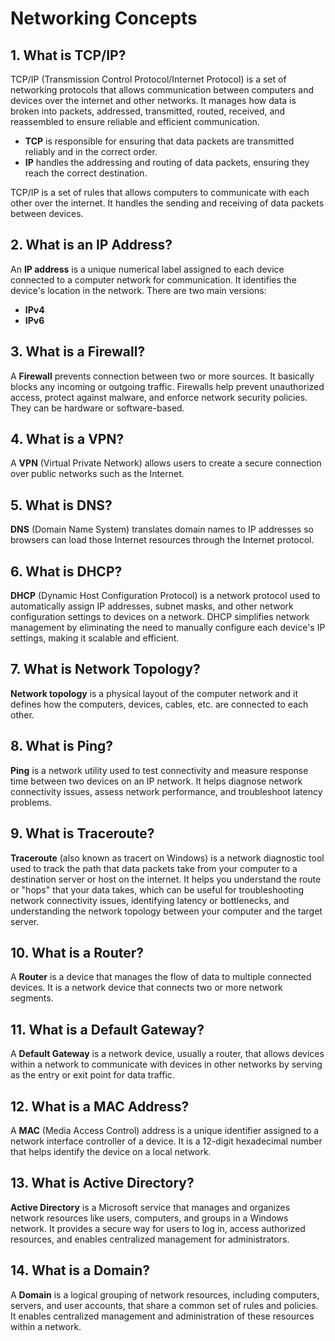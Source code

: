 # Networking Concepts

## 1. What is TCP/IP?
TCP/IP (Transmission Control Protocol/Internet Protocol) is a set of networking protocols that allows communication between computers and devices over the internet and other networks. It manages how data is broken into packets, addressed, transmitted, routed, received, and reassembled to ensure reliable and efficient communication.
- **TCP** is responsible for ensuring that data packets are transmitted reliably and in the correct order.
- **IP** handles the addressing and routing of data packets, ensuring they reach the correct destination.

TCP/IP is a set of rules that allows computers to communicate with each other over the internet. It handles the sending and receiving of data packets between devices.

## 2. What is an IP Address?
An **IP address** is a unique numerical label assigned to each device connected to a computer network for communication. It identifies the device's location in the network. There are two main versions:
- **IPv4** 
- **IPv6**

## 3. What is a Firewall?
A **Firewall** prevents connection between two or more sources. It basically blocks any incoming or outgoing traffic. Firewalls help prevent unauthorized access, protect against malware, and enforce network security policies. They can be hardware or software-based.

## 4. What is a VPN?
A **VPN** (Virtual Private Network) allows users to create a secure connection over public networks such as the Internet.

## 5. What is DNS?
**DNS** (Domain Name System) translates domain names to IP addresses so browsers can load those Internet resources through the Internet protocol.

## 6. What is DHCP?
**DHCP** (Dynamic Host Configuration Protocol) is a network protocol used to automatically assign IP addresses, subnet masks, and other network configuration settings to devices on a network. DHCP simplifies network management by eliminating the need to manually configure each device's IP settings, making it scalable and efficient.

## 7. What is Network Topology?
**Network topology** is a physical layout of the computer network and it defines how the computers, devices, cables, etc. are connected to each other.

## 8. What is Ping?
**Ping** is a network utility used to test connectivity and measure response time between two devices on an IP network. It helps diagnose network connectivity issues, assess network performance, and troubleshoot latency problems.

## 9. What is Traceroute?
**Traceroute** (also known as tracert on Windows) is a network diagnostic tool used to track the path that data packets take from your computer to a destination server or host on the internet. It helps you understand the route or "hops" that your data takes, which can be useful for troubleshooting network connectivity issues, identifying latency or bottlenecks, and understanding the network topology between your computer and the target server.

## 10. What is a Router?
A **Router** is a device that manages the flow of data to multiple connected devices. It is a network device that connects two or more network segments.

## 11. What is a Default Gateway?
A **Default Gateway** is a network device, usually a router, that allows devices within a network to communicate with devices in other networks by serving as the entry or exit point for data traffic.

## 12. What is a MAC Address?
A **MAC** (Media Access Control) address is a unique identifier assigned to a network interface controller of a device. It is a 12-digit hexadecimal number that helps identify the device on a local network.

## 13. What is Active Directory?
**Active Directory** is a Microsoft service that manages and organizes network resources like users, computers, and groups in a Windows network. It provides a secure way for users to log in, access authorized resources, and enables centralized management for administrators.

## 14. What is a Domain?
A **Domain** is a logical grouping of network resources, including computers, servers, and user accounts, that share a common set of rules and policies. It enables centralized management and administration of these resources within a network.
